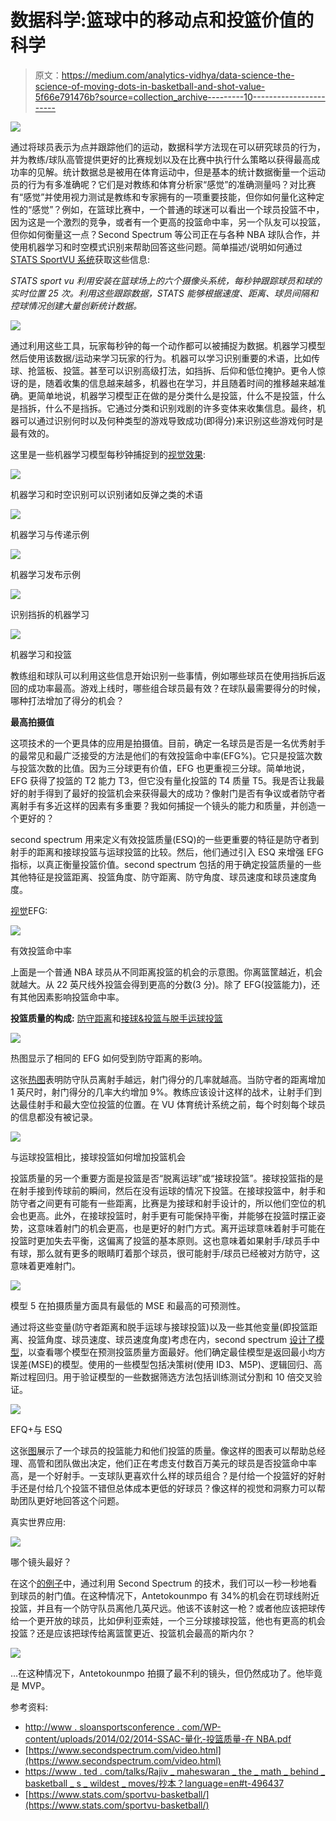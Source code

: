 # 数据科学:篮球中的移动点和投篮价值的科学

> 原文：<https://medium.com/analytics-vidhya/data-science-the-science-of-moving-dots-in-basketball-and-shot-value-5f66e791476b?source=collection_archive---------10----------------------->

![](img/d69661a743ea37445fa6f122fb72c657.png)

通过将球员表示为点并跟踪他们的运动，数据科学方法现在可以研究球员的行为，并为教练/球队高管提供更好的比赛规划以及在比赛中执行什么策略以获得最高成功率的见解。统计数据总是被用在体育运动中，但是基本的统计数据衡量一个运动员的行为有多准确呢？它们是对教练和体育分析家“感觉”的准确测量吗？对比赛有“感觉”并使用视力测试是教练和专家拥有的一项重要技能，但你如何量化这种定性的“感觉”？例如，在篮球比赛中，一个普通的球迷可以看出一个球员投篮不中，因为这是一个激烈的竞争，或者有一个更高的投篮命中率，另一个队友可以投篮，但你如何衡量这一点？Second Spectrum 等公司正在与各种 NBA 球队合作，并使用机器学习和时空模式识别来帮助回答这些问题。简单描述/说明如何通过 [STATS SportVU 系统](https://www.stats.com/sportvu-basketball/)获取这些信息:

*STATS sport vu 利用安装在篮球场上的六个摄像头系统，每秒钟跟踪球员和球的实时位置 25 次。利用这些跟踪数据，STATS 能够根据速度、距离、球员间隔和控球情况创建大量创新统计数据。*

![](img/8b1645aeec306614c714209d602b60f6.png)

通过利用这些工具，玩家每秒钟的每一个动作都可以被捕捉为数据。机器学习模型然后使用该数据/运动来学习玩家的行为。机器可以学习识别重要的术语，比如传球、抢篮板、投篮。甚至可以识别高级打法，如挡拆、后仰和低位掩护。更令人惊讶的是，随着收集的信息越来越多，机器也在学习，并且随着时间的推移越来越准确。更简单地说，机器学习模型正在做的是分类什么是投篮，什么不是投篮，什么是挡拆，什么不是挡拆。它通过分类和识别戏剧的许多变体来收集信息。最终，机器可以通过识别何时以及何种类型的游戏导致成功(即得分)来识别这些游戏何时是最有效的。

这里是一些机器学习模型每秒钟捕捉到的[视觉效果](https://www.ted.com/talks/rajiv_maheswaran_the_math_behind_basketball_s_wildest_moves/transcript?language=en#t-496437):

![](img/84c3492c4e8f15fc852e8ed323b5f5d4.png)

机器学习和时空识别可以识别诸如反弹之类的术语

![](img/a2a6853c61463e745f08d39ac16c17d1.png)

机器学习与传递示例

![](img/230621d8d2c2fc67c552fc7710ca06ce.png)

机器学习发布示例

![](img/a2b86e79f528dd67f4744f49c0b9e09b.png)

识别挡拆的机器学习

![](img/ff38423511b903b6e3d71f581ee45c38.png)

机器学习和投篮

教练组和球队可以利用这些信息开始识别一些事情，例如哪些球员在使用挡拆后返回的成功率最高。游戏上线时，哪些组合球员最有效？在球队最需要得分的时候，哪种打法增加了得分的机会？

**最高拍摄值**

这项技术的一个更具体的应用是拍摄值。目前，确定一名球员是否是一名优秀射手的最常见和最广泛接受的方法是他们的有效投篮命中率(EFG%)。它只是投篮次数与投篮次数的比值。因为三分球更有价值，EFG 也更重视三分球。简单地说，EFG 获得了投篮的 T2 能力 T3，但它没有量化投篮的 T4 质量 T5。我是否让我最好的射手得到了最好的投篮机会来获得最大的成功？像射门是否有争议或者防守者离射手有多近这样的因素有多重要？我如何捕捉一个镜头的能力和质量，并创造一个更好的？

second spectrum 用来定义有效投篮质量(ESQ)的一些更重要的特征是防守者到射手的距离和接球投篮与运球投篮的比较。然后，他们通过引入 ESQ 来增强 EFG 指标，以真正衡量投篮价值。second spectrum 包括的用于确定投篮质量的一些其他特征是投篮距离、投篮角度、防守距离、防守角度、球员速度和球员速度角度。

[视觉](http://www.sloansportsconference.com/wp-content/uploads/2014/02/2014-SSAC-Quantifying-Shot-Quality-in-the-NBA.pdf)EFG:

![](img/a2e10a7a6375e5fd276d6927a282561c.png)

有效投篮命中率

上面是一个普通 NBA 球员从不同距离投篮的机会的示意图。你离篮筐越近，机会就越大。从 22 英尺线外投篮会得到更高的分数(3 分)。除了 EFG(投篮能力)，还有其他因素影响投篮命中率。

**投篮质量的构成:** [防守距离](http://www.sloansportsconference.com/wp-content/uploads/2014/02/2014-SSAC-Quantifying-Shot-Quality-in-the-NBA.pdf)和[接球&投篮与脱手运球投篮](http://www.sloansportsconference.com/wp-content/uploads/2014/02/2014-SSAC-Quantifying-Shot-Quality-in-the-NBA.pdf)

![](img/baf9250920db17535fe52b421f8817f5.png)

热图显示了相同的 EFG 如何受到防守距离的影响。

这张[热图](http://www.sloansportsconference.com/wp-content/uploads/2014/02/2014-SSAC-Quantifying-Shot-Quality-in-the-NBA.pdf)表明防守队员离射手越远，射门得分的几率就越高。当防守者的距离增加 1 英尺时，射门得分的几率大约增加 9%。教练应该设计这样的战术，让射手们到达最佳射手和最大空位投篮的位置。在 VU 体育统计系统之前，每个时刻每个球员的信息都没有被记录。

![](img/cee664edbf63ad9230480280a569b88f.png)

与运球投篮相比，接球投篮如何增加投篮机会

投篮质量的另一个重要方面是投篮是否“脱离运球”或“接球投篮”。接球投篮指的是在射手接到传球前的瞬间，然后在没有运球的情况下投篮。在接球投篮中，射手和防守者之间更有可能有一些距离，比赛是为接球和射手设计的，所以他们空位的机会也更高。此外，在接球投篮时，射手更有可能保持平衡，并能够在投篮时摆正姿势，这意味着射门的机会更高，也是更好的射门方式。离开运球意味着射手可能在投篮时更加失去平衡，这偏离了投篮的基本原则。这也意味着如果射手/球员手中有球，那么就有更多的眼睛盯着那个球员，很可能射手/球员已经被对方防守，这意味着更难射门。

![](img/9fdcc509dcc961f0e381fdd91e217a48.png)

模型 5 在拍摄质量方面具有最低的 MSE 和最高的可预测性。

通过将这些变量(防守者距离和脱手运球与接球投篮)以及一些其他变量(即投篮距离、投篮角度、球员速度、球员速度角度)考虑在内，second spectrum [设计了模型](http://www.sloansportsconference.com/wp-content/uploads/2014/02/2014-SSAC-Quantifying-Shot-Quality-in-the-NBA.pdf)，以查看哪个模型在预测投篮质量方面最好。他们确定最佳模型是返回最小均方误差(MSE)的模型。使用的一些模型包括决策树(使用 ID3、M5P)、逻辑回归、高斯过程回归。用于验证模型的一些数据筛选方法包括训练测试分割和 10 倍交叉验证。

![](img/b312805192549f83cff750e6a1b58a68.png)

EFQ+与 ESQ

这张[图](https://www.ted.com/talks/rajiv_maheswaran_the_math_behind_basketball_s_wildest_moves/transcript?language=en#t-496437)展示了一个球员的投篮能力和他们投篮的质量。像这样的图表可以帮助总经理、高管和团队做出决定，他们正在考虑支付数百万美元的球员是否投篮命中率高，是一个好射手。一支球队更喜欢什么样的球员组合？是付给一个投篮好的好射手还是付给几个投篮不错但总体成本更低的好球员？像这样的视觉和洞察力可以帮助团队更好地回答这个问题。

真实世界应用:

![](img/b090989ec8db5e246f172925d443ba95.png)

哪个镜头最好？

在这个[的例子](https://www.secondspectrum.com/video.html)中，通过利用 Second Spectrum 的技术，我们可以一秒一秒地看到球员的射门值。在这种情况下，Antetokounmpo 有 34%的机会在罚球线附近投篮，并且有一个防守队员离他几英尺远。他该不该射这一枪？或者他应该把球传给一个更开放的球员，比如伊利亚索娃，一个三分球接球投篮，他也有更高的机会投篮？还是应该把球传给离篮筐更近、投篮机会最高的斯内尔？

![](img/aa350c6d555947e507214b7f0ac8570d.png)

…在这种情况下，Antetokounmpo 拍摄了最不利的镜头，但仍然成功了。他毕竟是 MVP。

参考资料:

*   [http://www . sloansportsconference . com/WP-content/uploads/2014/02/2014-SSAC-量化-投篮质量-在 NBA.pdf](http://www.sloansportsconference.com/wp-content/uploads/2014/02/2014-SSAC-Quantifying-Shot-Quality-in-the-NBA.pdf)
*   [https://www.secondspectrum.com/video.html](https://www.secondspectrum.com/video.html)
*   [https://www . ted . com/talks/Rajiv _ maheswaran _ the _ math _ behind _ basketball _ s _ wildest _ moves/抄本？language=en#t-496437](https://www.ted.com/talks/rajiv_maheswaran_the_math_behind_basketball_s_wildest_moves/transcript?language=en#t-496437)
*   [https://www.stats.com/sportvu-basketball/](https://www.stats.com/sportvu-basketball/)